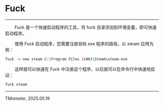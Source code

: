 # Fuck

---

        Fuck 是一个快速启动程序的工具，将 fuck 目录添加到环境变量，即可快速启动程序。

        使用 Fuck 启动程序，您需要注册目标 exe 程序的路径，以 steam 应用为例：

```bash
fuck -m new steam C:\Program Files (x86)\Steam\steam.exe
```

        这样就可以快速在 Fuck 中注册这个程序，以后就可以在命令行中快速地启动：

```bash
fuck steam
```

---

TMomster, 2025.05.19

